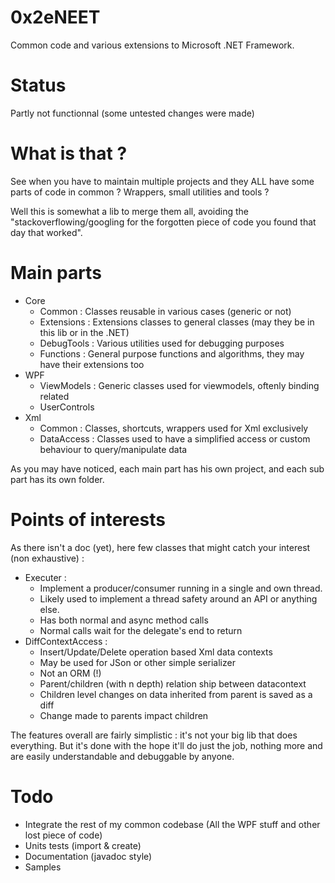 # 0x2eNEET 
Common code and various extensions to Microsoft .NET Framework.
# Status
Partly not functionnal (some untested changes were made)
# What is that ?
See when you have to maintain multiple projects and they ALL have some parts of code in common ?
Wrappers, small utilities and tools ? 

Well this is somewhat a lib to merge them all, avoiding the "stackoverflowing/googling for the forgotten piece of code you found that day that worked".

# Main parts 
* Core
    * Common : Classes reusable in various cases (generic or not)
    * Extensions : Extensions classes to general classes (may they be in this lib or in the .NET)
    * DebugTools : Various utilities used for debugging purposes
    * Functions : General purpose functions and algorithms, they may have their extensions too
*  WPF
    * ViewModels : Generic classes used for viewmodels, oftenly binding related
    * UserControls
* Xml
    * Common : Classes, shortcuts, wrappers used for Xml exclusively
    * DataAccess : Classes used to have a simplified access or custom behaviour to query/manipulate data

As you may have noticed, each main part has his own project, and each sub part has its own folder.

# Points of interests
  
As there isn't a doc (yet), here few classes that might catch your interest (non exhaustive) :
  * Executer : 
    * Implement a producer/consumer running in a single and own thread. 
    * Likely used to implement a thread safety around an API or anything else.
    * Has both normal and async method calls
    * Normal calls wait for the delegate's end to return
  * DiffContextAccess :
    * Insert/Update/Delete operation based Xml data contexts
    * May be used for JSon or other simple serializer
    * Not an ORM (!)
    * Parent/children (with n depth) relation ship between datacontext
    * Children level changes on data inherited from parent is saved as a diff
    * Change made to parents impact children

The features overall are fairly simplistic : it's not your big lib that does everything. 
But it's done with the hope it'll do just the job, nothing more and are easily understandable and debuggable by anyone.

# Todo

 * Integrate the rest of my common codebase (All the WPF stuff and other lost piece of code)
 * Units tests (import & create)
 * Documentation (javadoc style)
 * Samples
